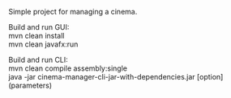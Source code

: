 Simple project for managing a cinema.

Build and run GUI: \
mvn clean install \
mvn clean javafx:run

Build and run CLI: \
mvn clean compile assembly:single \
java -jar cinema-manager-cli-jar-with-dependencies.jar [option] (parameters)

